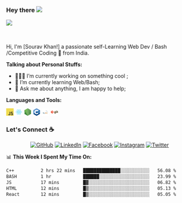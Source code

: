 ### Hey there <img src="https://media.giphy.com/media/hvRJCLFzcasrR4ia7z/giphy.gif" width="25px">

![](https://visitor-badge.glitch.me/badge?page_id=souravkhan12.souravkhan12)

<br />

Hi, I'm [Sourav Khan!] a passionate self-Learning Web Dev / Bash /Competitive Coding 🚀 from India.

  
**Talking about Personal Stuffs:**

- 👨🏽‍💻 I’m currently working on something cool ;
- 🌱 I’m currently learning Web/Bash; 
- 💬 Ask me about anything, I am happy to help;


**Languages and Tools:**  

<code><img height="20" src="https://raw.githubusercontent.com/github/explore/80688e429a7d4ef2fca1e82350fe8e3517d3494d/topics/javascript/javascript.png"></code>
<code><img height="20" src="https://raw.githubusercontent.com/github/explore/80688e429a7d4ef2fca1e82350fe8e3517d3494d/topics/react/react.png"></code>
<code><img height="20" src="https://raw.githubusercontent.com/github/explore/80688e429a7d4ef2fca1e82350fe8e3517d3494d/topics/nodejs/nodejs.png"></code>
<code><img height="20" src="https://raw.githubusercontent.com/github/explore/80688e429a7d4ef2fca1e82350fe8e3517d3494d/topics/cpp/cpp.png"></code>
<code><img height="20" src="https://raw.githubusercontent.com/github/explore/80688e429a7d4ef2fca1e82350fe8e3517d3494d/topics/mysql/mysql.png"></code>
<code><img height="20" src="https://raw.githubusercontent.com/github/explore/80688e429a7d4ef2fca1e82350fe8e3517d3494d/topics/git/git.png"></code>


### Let's Connect :coffee:
<p align="center">
	<a href="https://github.com/sisodiya2421"><img src="https://img.icons8.com/bubbles/50/000000/github.png" alt="GitHub"/></a>
	<a href="https://www.linkedin.com/in/abhishek-sisodiya/"><img src="https://img.icons8.com/bubbles/50/000000/linkedin.png" alt="LinkedIn"/></a>
	<a href="https://www.facebook.com/asisodiya2421/"><img src="https://img.icons8.com/bubbles/50/000000/facebook-new.png" alt="Facebook"/></a>
	<a href="https://www.instagram.com/abhisheksisodiya__/"><img src="https://img.icons8.com/bubbles/50/000000/instagram.png" alt="Instagram"/></a>
	<a href="https://twitter.com/sisodiya2421"><img src="https://img.icons8.com/bubbles/50/000000/twitter.png" alt="Twitter"/></a>
</p>

📊 **This Week I Spent My Time On:**
<!--START_SECTION:waka-->
```text
C++          2 hrs 22 mins   ██████████████░░░░░░░░░░░   56.08 % 
BASH         1 hr            ██████░░░░░░░░░░░░░░░░░░░   23.99 % 
JS           17 mins         █▓░░░░░░░░░░░░░░░░░░░░░░░   06.82 % 
HTML         12 mins         █▒░░░░░░░░░░░░░░░░░░░░░░░   05.13 % 
React        12 mins         █▒░░░░░░░░░░░░░░░░░░░░░░░   05.05 % 
```
<!--END_SECTION:waka-->



